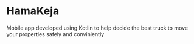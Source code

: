 # HamaKeja
Mobile app developed using Kotlin to help decide the best truck to move your properties safely and conviniently
